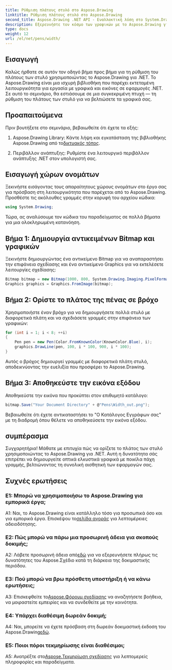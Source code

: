 ```yaml
---
title: Ρύθμιση πλάτους στυλό στο Aspose.Drawing
linktitle: Ρύθμιση πλάτους στυλό στο Aspose.Drawing
second_title: Aspose.Drawing .NET API - Εναλλακτική λύση στο System.Drawing.Common
description: Εξερευνήστε τον κόσμο των γραφικών με το Aspose.Drawing για .NET. Μάθετε πώς να ορίζετε δυναμικά πλάτη στυλό για εντυπωσιακά γραφικά. Ξεκινήστε με τον βήμα προς βήμα οδηγό μας.
type: docs
weight: 12
url: /el/net/pens/width/
---
```

## Εισαγωγή

Καλώς ήρθατε σε αυτόν τον οδηγό βήμα προς βήμα για τη ρύθμιση του πλάτους των στυλό χρησιμοποιώντας το Aspose.Drawing για .NET. Το Aspose.Drawing είναι μια ισχυρή βιβλιοθήκη που παρέχει εκτεταμένη λειτουργικότητα για εργασία με γραφικά και εικόνες σε εφαρμογές .NET. Σε αυτό το σεμινάριο, θα εστιάσουμε σε μια συγκεκριμένη πτυχή — τη ρύθμιση του πλάτους των στυλό για να βελτιώσετε τα γραφικά σας.

## Προαπαιτούμενα

Πριν βουτήξετε στο σεμινάριο, βεβαιωθείτε ότι έχετε τα εξής:

1.  Aspose.Drawing Library: Κάντε λήψη και εγκατάσταση της βιβλιοθήκης Aspose.Drawing από το[δικτυακός τόπος](https://releases.aspose.com/drawing/net/).

2. Περιβάλλον ανάπτυξης: Ρυθμίστε ένα λειτουργικό περιβάλλον ανάπτυξης .NET στον υπολογιστή σας.

## Εισαγωγή χώρων ονομάτων

Ξεκινήστε εισάγοντας τους απαραίτητους χώρους ονομάτων στο έργο σας για πρόσβαση στη λειτουργικότητα που παρέχεται από το Aspose.Drawing. Προσθέστε τις ακόλουθες γραμμές στην κορυφή του αρχείου κώδικα:

```csharp
using System.Drawing;
```

Τώρα, ας αναλύσουμε τον κώδικα του παραδείγματος σε πολλά βήματα για μια ολοκληρωμένη κατανόηση.

## Βήμα 1: Δημιουργία αντικειμένων Bitmap και γραφικών

Ξεκινήστε δημιουργώντας ένα αντικείμενο Bitmap για να αναπαραστήσει την επιφάνεια σχεδίασης και ένα αντικείμενο Graphics για να εκτελέσετε λειτουργίες σχεδίασης:

```csharp
Bitmap bitmap = new Bitmap(1000, 800, System.Drawing.Imaging.PixelFormat.Format32bppPArgb);
Graphics graphics = Graphics.FromImage(bitmap);
```

## Βήμα 2: Ορίστε το πλάτος της πένας σε βρόχο

Χρησιμοποιήστε έναν βρόχο για να δημιουργήσετε πολλά στυλό με διαφορετικά πλάτη και να σχεδιάσετε γραμμές στην επιφάνεια των γραφικών:

```csharp
for (int i = 1; i < 8; ++i)
{
    Pen pen = new Pen(Color.FromKnownColor(KnownColor.Blue), i);
    graphics.DrawLine(pen, 100, i * 100, 900, i * 100);
}
```

Αυτός ο βρόχος δημιουργεί γραμμές με διαφορετικά πλάτη στυλό, αποδεικνύοντας την ευελιξία που προσφέρει το Aspose.Drawing.

## Βήμα 3: Αποθηκεύστε την εικόνα εξόδου

Αποθηκεύστε την εικόνα που προκύπτει στον επιθυμητό κατάλογο:

```csharp
bitmap.Save("Your Document Directory" + @"Pens\Width_out.png");
```

Βεβαιωθείτε ότι έχετε αντικαταστήσει το "Ο Κατάλογος Εγγράφων σας" με τη διαδρομή όπου θέλετε να αποθηκεύσετε την εικόνα εξόδου.

## συμπέρασμα

Συγχαρητήρια! Μάθατε με επιτυχία πώς να ορίζετε το πλάτος των στυλό χρησιμοποιώντας το Aspose.Drawing για .NET. Αυτή η δυνατότητα σάς επιτρέπει να δημιουργείτε οπτικά ελκυστικά γραφικά με ποικίλα πάχη γραμμής, βελτιώνοντας τη συνολική αισθητική των εφαρμογών σας.

## Συχνές ερωτήσεις

### Ε1: Μπορώ να χρησιμοποιήσω το Aspose.Drawing για εμπορικά έργα;

 A1: Ναι, το Aspose.Drawing είναι κατάλληλο τόσο για προσωπικά όσο και για εμπορικά έργα. Επισκέψου το[σελίδα αγοράς](https://purchase.aspose.com/buy) για λεπτομέρειες αδειοδότησης.

### Ε2: Πώς μπορώ να πάρω μια προσωρινή άδεια για σκοπούς δοκιμής;

 A2: Λάβετε προσωρινή άδεια από[εδώ](https://purchase.aspose.com/temporary-license/) για να εξερευνήσετε πλήρως τις δυνατότητες του Aspose.Σχέδιο κατά τη διάρκεια της δοκιμαστικής περιόδου.

### Ε3: Πού μπορώ να βρω πρόσθετη υποστήριξη ή να κάνω ερωτήσεις;

 A3: Επισκεφθείτε το[Aspose.Φόρουμ σχεδίασης](https://forum.aspose.com/c/diagram/17) να αναζητήσετε βοήθεια, να μοιραστείτε εμπειρίες και να συνδεθείτε με την κοινότητα.

### Ε4: Υπάρχει διαθέσιμη δωρεάν δοκιμή;

 A4: Ναι, μπορείτε να έχετε πρόσβαση στη δωρεάν δοκιμαστική έκδοση του Aspose.Drawing[εδώ](https://releases.aspose.com/).

### Ε5: Ποιοι πόροι τεκμηρίωσης είναι διαθέσιμοι;

 A5: Ανατρέξτε στο[Aspose.Τεκμηρίωση σχεδίασης](https://reference.aspose.com/drawing/net/) για λεπτομερείς πληροφορίες και παραδείγματα.